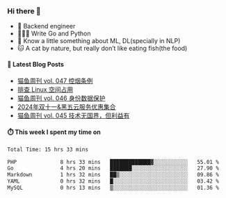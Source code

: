 ### Hi there 👋

- 🔧 Backend engineer
- 👨🏻‍💻 Write Go and Python
- 🔭 Know a little something about ML, DL(specially in NLP)
- 🐱 A cat by nature, but really don’t like eating fish(the food)

#### 📖 Latest Blog Posts
<!-- BLOG-POST-LIST:START -->
- [猫鱼周刊 vol. 047 控烟条例](https://ameow.xyz/archives/weekly-047)
- [排查 Linux 空间占用](https://ameow.xyz/archives/linux-storage-usage-troubleshoot)
- [猫鱼周刊 vol. 046 身份数据保护](https://ameow.xyz/archives/weekly-046)
- [2024年双十一&amp;黑五云服务优惠集合](https://ameow.xyz/archives/2024-double-11-cloud-service-sales)
- [猫鱼周刊 vol. 045 技术无国界，但利益有](https://ameow.xyz/archives/weekly-045)
<!-- BLOG-POST-LIST:END -->

#### ⏱️ This week I spent my time on
<!--START_SECTION:waka-->

```txt
Total Time: 15 hrs 33 mins

PHP              8 hrs 33 mins   █████████████▓░░░░░░░░░░░   55.01 %
Go               4 hrs 20 mins   ███████░░░░░░░░░░░░░░░░░░   27.90 %
Markdown         1 hrs 32 mins   ██▒░░░░░░░░░░░░░░░░░░░░░░   09.86 %
YAML             0 hrs 32 mins   █░░░░░░░░░░░░░░░░░░░░░░░░   03.42 %
MySQL            0 hrs 13 mins   ▒░░░░░░░░░░░░░░░░░░░░░░░░   01.36 %
```

<!--END_SECTION:waka-->

<!--
**LeslieLeung/LeslieLeung** is a ✨ _special_ ✨ repository because its `README.md` (this file) appears on your GitHub profile.

Here are some ideas to get you started:

- 🔭 I’m currently working on ...
- 🌱 I’m currently learning ...
- 👯 I’m looking to collaborate on ...
- 🤔 I’m looking for help with ...
- 💬 Ask me about ...
- 📫 How to reach me: ...
- 😄 Pronouns: ...
- ⚡ Fun fact: ...
-->
